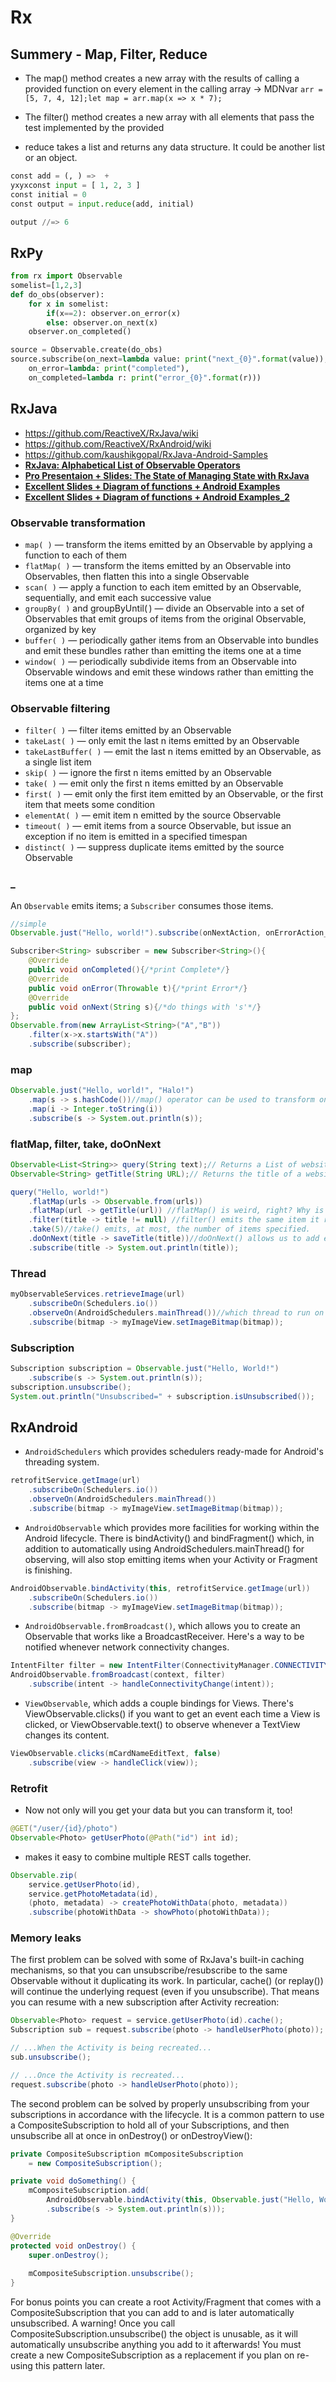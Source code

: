 # Rx

## Summery - Map, Filter, Reduce

* The map() method creates a new array with the results of calling a provided function on every element in the calling array → MDNvar `arr = [5, 7, 4, 12];let map = arr.map(x => x * 7);`

* The filter() method creates a new array with all elements that pass the test implemented by the provided

* reduce takes a list and returns any data structure. It could be another list or an object.

```py
const add = (, ) =>  + 
yxyxconst input = [ 1, 2, 3 ]
const initial = 0
const output = input.reduce(add, initial)

output //=> 6
```


## RxPy

```python
from rx import Observable
somelist=[1,2,3]
def do_obs(observer):
	for x in somelist:
		if(x==2): observer.on_error(x)
		else: observer.on_next(x)
	observer.on_completed()

source = Observable.create(do_obs)
source.subscribe(on_next=lambda value: print("next_{0}".format(value)),
    on_error=lambda: print("completed"),
    on_completed=lambda r: print("error_{0}".format(r)))
```

## RxJava

* https://github.com/ReactiveX/RxJava/wiki
* https://github.com/ReactiveX/RxAndroid/wiki
* https://github.com/kaushikgopal/RxJava-Android-Samples
* [**RxJava: Alphabetical List of Observable Operators**](https://github.com/ReactiveX/RxJava/wiki/Alphabetical-List-of-Observable-Operators)
* [**Pro Presentaion + Slides: The State of Managing State with RxJava**](https://jakewharton.com/the-state-of-managing-state-with-rxjava/)
* [**Excellent Slides + Diagram of functions + Android Examples**](http://slides.com/yaroslavheriatovych/frponandroid#/)
* [**Excellent Slides + Diagram of functions + Android Examples_2**](http://slides.com/yaroslavheriatovych/rxtips-3#/)

### Observable transformation

* `map( )` — transform the items emitted by an Observable by applying a function to each of them 
* `flatMap( )` — transform the items emitted by an Observable into Observables, then flatten this into a single Observable 
* `scan( )` — apply a function to each item emitted by an Observable, sequentially, and emit each successive value 
* `groupBy( )` and groupByUntil( ) — divide an Observable into a set of Observables that emit groups of items from the original Observable, organized by key 
* `buffer( )` — periodically gather items from an Observable into bundles and emit these bundles rather than emitting the items one at a time 
* `window( )` — periodically subdivide items from an Observable into Observable windows and emit these windows rather than emitting the items one at a time 

### Observable filtering

* `filter( )` — filter items emitted by an Observable
* `takeLast( )` — only emit the last n items emitted by an Observable
* `takeLastBuffer( )` — emit the last n items emitted by an Observable, as a single list item
* `skip( )` — ignore the first n items emitted by an Observable
* `take( )` — emit only the first n items emitted by an Observable
* `first( )` — emit only the first item emitted by an Observable, or the first item that meets some condition
* `elementAt( )` — emit item n emitted by the source Observable
* `timeout( )` — emit items from a source Observable, but issue an exception if no item is emitted in a specified timespan
* `distinct( )` — suppress duplicate items emitted by the source Observable

### _

An `Observable` emits items; a `Subscriber` consumes those items.

```java
//simple
Observable.just("Hello, world!").subscribe(onNextAction, onErrorAction_optional, onCompleteAction_optional);

Subscriber<String> subscriber = new Subscriber<String>(){
    @Override
    public void onCompleted(){/*print Complete*/}
    @Override
    public void onError(Throwable t){/*print Error*/}
    @Override
    public void onNext(String s){/*do things with 's'*/}
};
Observable.from(new ArrayList<String>("A","B"))
    .filter(x->x.startsWith("A"))
    .subscribe(subscriber);
```

### map

```java
Observable.just("Hello, world!", "Halo!")
    .map(s -> s.hashCode())//map() operator can be used to transform one emitted item into another: like here, from String to Integer
    .map(i -> Integer.toString(i))
    .subscribe(s -> System.out.println(s));
```

### flatMap, filter, take, doOnNext

```java 
Observable<List<String>> query(String text);// Returns a List of website URLs based on a text search
Observable<String> getTitle(String URL);// Returns the title of a website, or null if 404

query("Hello, world!")
    .flatMap(urls -> Observable.from(urls))
    .flatMap(url -> getTitle(url)) //flatMap() is weird, right? Why is it returning another Observable? The key concept here is that the new Observable returned is what the Subscriber sees. It doesn't receive a List<String> - it gets a series of individual Strings as returned by Observable.from().
    .filter(title -> title != null) //filter() emits the same item it received, but only if it passes the boolean check.
    .take(5)//take() emits, at most, the number of items specified. 
    .doOnNext(title -> saveTitle(title))//doOnNext() allows us to add extra behavior each time an item is emitted, in this case saving the title.
    .subscribe(title -> System.out.println(title));
```

### Thread

```java
myObservableServices.retrieveImage(url)
    .subscribeOn(Schedulers.io())
    .observeOn(AndroidSchedulers.mainThread())//which thread to run on using subscribeOn(), and which thread your Subscriber should run on using observeOn(). How simple is that? Everything that runs before my Subscriber runs on an I/O thread. Then in the end, my View manipulation happens on the main thread.
    .subscribe(bitmap -> myImageView.setImageBitmap(bitmap));
```

### Subscription

```java
Subscription subscription = Observable.just("Hello, World!")
    .subscribe(s -> System.out.println(s));
subscription.unsubscribe();
System.out.println("Unsubscribed=" + subscription.isUnsubscribed());
```

## RxAndroid

* `AndroidSchedulers` which provides schedulers ready-made for Android's threading system.

```java
retrofitService.getImage(url)
    .subscribeOn(Schedulers.io())
    .observeOn(AndroidSchedulers.mainThread())
    .subscribe(bitmap -> myImageView.setImageBitmap(bitmap));
```

* `AndroidObservable` which provides more facilities for working within the Android lifecycle. There is bindActivity() and bindFragment() which, in addition to automatically using AndroidSchedulers.mainThread() for observing, will also stop emitting items when your Activity or Fragment is finishing.

```java
AndroidObservable.bindActivity(this, retrofitService.getImage(url))
    .subscribeOn(Schedulers.io())
    .subscribe(bitmap -> myImageView.setImageBitmap(bitmap));
```

* `AndroidObservable.fromBroadcast()`, which allows you to create an Observable that works like a BroadcastReceiver. Here's a way to be notified whenever network connectivity changes.

```java
IntentFilter filter = new IntentFilter(ConnectivityManager.CONNECTIVITY_ACTION);
AndroidObservable.fromBroadcast(context, filter)
    .subscribe(intent -> handleConnectivityChange(intent));
```

* `ViewObservable`, which adds a couple bindings for Views. There's ViewObservable.clicks() if you want to get an event each time a View is clicked, or ViewObservable.text() to observe whenever a TextView changes its content.

```java
ViewObservable.clicks(mCardNameEditText, false)
    .subscribe(view -> handleClick(view));
```

### Retrofit

* Now not only will you get your data but you can transform it, too!

```java
@GET("/user/{id}/photo")
Observable<Photo> getUserPhoto(@Path("id") int id);
```

* makes it easy to combine multiple REST calls together.

```java
Observable.zip(
    service.getUserPhoto(id),
    service.getPhotoMetadata(id),
    (photo, metadata) -> createPhotoWithData(photo, metadata))
    .subscribe(photoWithData -> showPhoto(photoWithData));
```

### Memory leaks

The first problem can be solved with some of RxJava's built-in caching mechanisms, so that you can unsubscribe/resubscribe to the same Observable without it duplicating its work. In particular, cache() (or replay()) will continue the underlying request (even if you unsubscribe). That means you can resume with a new subscription after Activity recreation:

```java
Observable<Photo> request = service.getUserPhoto(id).cache();
Subscription sub = request.subscribe(photo -> handleUserPhoto(photo));

// ...When the Activity is being recreated...
sub.unsubscribe();

// ...Once the Activity is recreated...
request.subscribe(photo -> handleUserPhoto(photo));
```

The second problem can be solved by properly unsubscribing from your subscriptions in accordance with the lifecycle. It is a common pattern to use a CompositeSubscription to hold all of your Subscriptions, and then unsubscribe all at once in onDestroy() or onDestroyView():


```java
private CompositeSubscription mCompositeSubscription
    = new CompositeSubscription();

private void doSomething() {
    mCompositeSubscription.add(
        AndroidObservable.bindActivity(this, Observable.just("Hello, World!"))
        .subscribe(s -> System.out.println(s)));
}

@Override
protected void onDestroy() {
    super.onDestroy();
    
    mCompositeSubscription.unsubscribe();
}
```
For bonus points you can create a root Activity/Fragment that comes with a CompositeSubscription that you can add to and is later automatically unsubscribed.
A warning! Once you call CompositeSubscription.unsubscribe() the object is unusable, as it will automatically unsubscribe anything you add to it afterwards! You must create a new CompositeSubscription as a replacement if you plan on re-using this pattern later.

